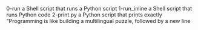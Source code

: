0-run a Shell script that runs a Python script
1-run_inline  a Shell script that runs Python code
2-print.py   a Python script that prints exactly "Programming is like building a multilingual puzzle, followed by a new line
